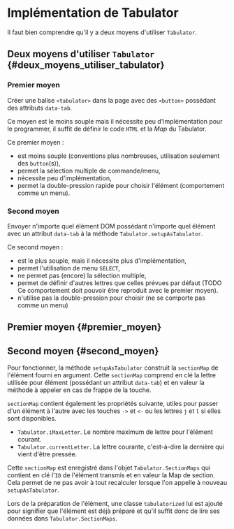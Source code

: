 # Implémentation de Tabulator

Il faut bien comprendre qu'il y a deux moyens d'utiliser `Tabulator`.

## Deux moyens d'utiliser `Tabulator` {#deux_moyens_utiliser_tabulator}

### Premier moyen

Créer une balise `<tabulator>` dans la page avec des `<button>` possédant des attributs `data-tab`.

Ce moyen est le moins souple mais il nécessite peu d'implémentation pour le programmer, il suffit de définir le code `HTML` et la *Map* du Tabulator.

Ce premier moyen :

* est moins souple (conventions plus nombreuses, utilisation seulement des `button`(s)),
* permet la sélection multiple de commande/menu,
* nécessite peu d'implémentation,
* permet la double-pression rapide pour choisir l'élément (comportement comme un menu).

### Second moyen

Envoyer n'importe quel élément DOM possédant n'importe quel élément avec un attribut `data-tab` à la méthode `Tabulator.setupAsTabulator`.

Ce second moyen :

* est le plus souple, mais il nécessite plus d'implémentation,
* permet l'utilisation de menu `SELECT`,
* ne permet pas (encore) la sélection multiple,
* permet de définir d'autres lettres que celles prévues par défaut (TODO Ce comportement doit pouvoir être reproduit avec le premier moyen).
* n'utilise pas la double-pression pour choisir (ne se comporte pas comme un menu)


## Premier moyen {#premier_moyen}


## Second moyen {#second_moyen}

Pour fonctionner, la méthode `setupAsTabulator` construit la `sectionMap` de l'élément fourni en argument. Cette `sectionMap` comprend en clé la lettre utilisée pour élément (possédant un attribut `data-tab`) et en valeur la méthode à appeler en cas de frappe de la touche.

`sectionMap` contient également les propriétés suivante, utiles pour passer d'un élément à l'autre avec les touches `->` et `<-` ou les lettres `j` et `l` si elles sont disponibles.

* `Tabulator.iMaxLetter`. Le nombre maximum de lettre pour l'élément courant.
* `Tabulator.currentLetter`. La lettre courante, c'est-à-dire la dernière qui vient d'être pressée.

Cette `sectionMap` est enregistré dans l'objet `Tabulator.SectionMaps` qui contient en clé l'`ID` de l'élément transmis et en valeur la Map de section. Cela permet de ne pas avoir à tout recalculer lorsque l'on appelle à nouveau `setupAsTabulator`.

Lors de la préparation de l'élément, une classe `tabulatorized` lui est ajouté pour signifier que l'élément est déjà préparé et qu'il suffit donc de lire ses données dans `Tabulator.SectionMaps`.
